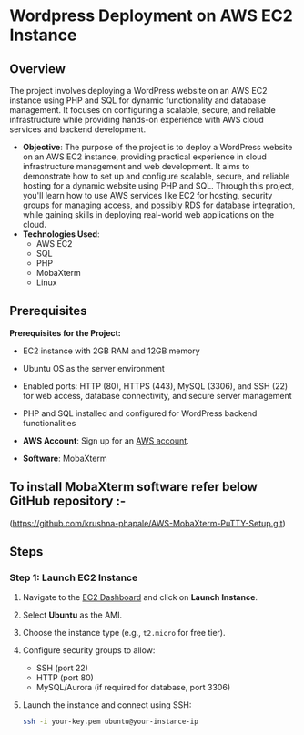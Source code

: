 # Wordpress Deployment on AWS EC2 Instance

## Overview
The project involves deploying a WordPress website on an AWS EC2 instance using PHP and SQL for dynamic functionality and database management. It focuses on configuring a scalable, secure, and reliable infrastructure while providing hands-on experience with AWS cloud services and backend development.

- **Objective**: The purpose of the project is to deploy a WordPress website on an AWS EC2 instance, providing practical experience in cloud infrastructure management and web development. It aims to demonstrate how to set up and configure scalable, secure, and reliable hosting for a dynamic website using PHP and SQL. Through this project, you'll learn how to use AWS services like EC2 for hosting, security groups for managing access, and possibly RDS for database integration, while gaining skills in deploying real-world web applications on the cloud.
- **Technologies Used**:
  - AWS EC2
  - SQL
  - PHP
  - MobaXterm
  - Linux

## Prerequisites
**Prerequisites for the Project:**
- EC2 instance with 2GB RAM and 12GB memory
- Ubuntu OS as the server environment
- Enabled ports: HTTP (80), HTTPS (443), MySQL (3306), and SSH (22) for web access, database connectivity, and secure server management
- PHP and SQL installed and configured for WordPress backend functionalities

- **AWS Account**: Sign up for an [AWS account](https://aws.amazon.com/free/).
- **Software**: MobaXterm

## To install MobaXterm software refer below GitHub repository :-
(https://github.com/krushna-phapale/AWS-MobaXterm-PuTTY-Setup.git)


## Steps

### Step 1: Launch EC2 Instance

1. Navigate to the [EC2 Dashboard](https://console.aws.amazon.com/ec2/) and click on **Launch Instance**.
2. Select **Ubuntu** as the AMI.
3. Choose the instance type (e.g., `t2.micro` for free tier).
4. Configure security groups to allow:
   - SSH (port 22)
   - HTTP (port 80)
   - MySQL/Aurora (if required for database, port 3306)
5. Launch the instance and connect using SSH:

   ```bash
   ssh -i your-key.pem ubuntu@your-instance-ip
